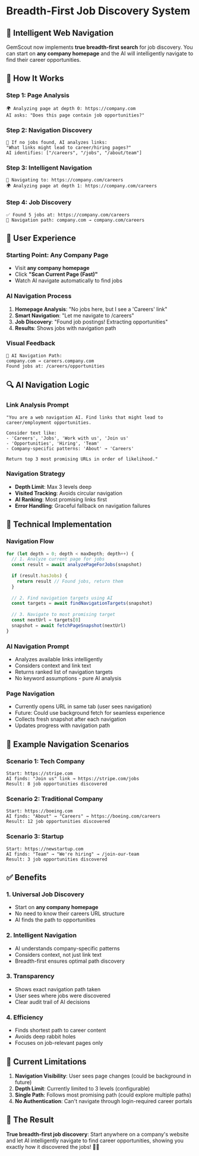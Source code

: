# Breadth-First Job Discovery System

## 🧭 **Intelligent Web Navigation**

GemScout now implements **true breadth-first search** for job discovery. You can start on **any company homepage** and the AI will intelligently navigate to find their career opportunities.

## 🎯 **How It Works**

### **Step 1: Page Analysis**
```
🌍 Analyzing page at depth 0: https://company.com
AI asks: "Does this page contain job opportunities?"
```

### **Step 2: Navigation Discovery**
```
🧦 If no jobs found, AI analyzes links:
"What links might lead to career/hiring pages?"
AI identifies: ["/careers", "/jobs", "/about/team"]
```

### **Step 3: Intelligent Navigation**
```
🛫 Navigating to: https://company.com/careers
🌍 Analyzing page at depth 1: https://company.com/careers
```

### **Step 4: Job Discovery**
```
✅ Found 5 jobs at: https://company.com/careers
🧦 Navigation path: company.com → company.com/careers
```

## 🚀 **User Experience**

### **Starting Point: Any Company Page**
- Visit **any company homepage**
- Click **"Scan Current Page (Fast)"**
- Watch AI navigate automatically to find jobs

### **AI Navigation Process**
1. **Homepage Analysis**: "No jobs here, but I see a 'Careers' link"
2. **Smart Navigation**: "Let me navigate to /careers"
3. **Job Discovery**: "Found job postings! Extracting opportunities"
4. **Results**: Shows jobs with navigation path

### **Visual Feedback**
```
🧦 AI Navigation Path:
company.com → careers.company.com
Found jobs at: /careers/opportunities
```

## 🔍 **AI Navigation Logic**

### **Link Analysis Prompt**
```
"You are a web navigation AI. Find links that might lead to career/employment opportunities.

Consider text like:
- 'Careers', 'Jobs', 'Work with us', 'Join us'
- 'Opportunities', 'Hiring', 'Team'
- Company-specific patterns: 'About' → 'Careers'

Return top 3 most promising URLs in order of likelihood."
```

### **Navigation Strategy**
- **Depth Limit**: Max 3 levels deep
- **Visited Tracking**: Avoids circular navigation
- **AI Ranking**: Most promising links first
- **Error Handling**: Graceful fallback on navigation failures

## 🎨 **Technical Implementation**

### **Navigation Flow**
```javascript
for (let depth = 0; depth < maxDepth; depth++) {
  // 1. Analyze current page for jobs
  const result = await analyzePageForJobs(snapshot)
  
  if (result.hasJobs) {
    return result // Found jobs, return them
  }
  
  // 2. Find navigation targets using AI
  const targets = await findNavigationTargets(snapshot)
  
  // 3. Navigate to most promising target
  const nextUrl = targets[0]
  snapshot = await fetchPageSnapshot(nextUrl)
}
```

### **AI Navigation Prompt**
- Analyzes available links intelligently
- Considers context and link text
- Returns ranked list of navigation targets
- No keyword assumptions - pure AI analysis

### **Page Navigation**
- Currently opens URL in same tab (user sees navigation)
- Future: Could use background fetch for seamless experience
- Collects fresh snapshot after each navigation
- Updates progress with navigation path

## 🧪 **Example Navigation Scenarios**

### **Scenario 1: Tech Company**
```
Start: https://stripe.com
AI finds: "Join us" link → https://stripe.com/jobs
Result: 8 job opportunities discovered
```

### **Scenario 2: Traditional Company**
```
Start: https://boeing.com
AI finds: "About" → "Careers" → https://boeing.com/careers
Result: 12 job opportunities discovered
```

### **Scenario 3: Startup**
```
Start: https://newstartup.com
AI finds: "Team" → "We're hiring" → /join-our-team
Result: 3 job opportunities discovered
```

## ✅ **Benefits**

### **1. Universal Job Discovery**
- Start on **any company homepage**
- No need to know their careers URL structure
- AI finds the path to opportunities

### **2. Intelligent Navigation**
- AI understands company-specific patterns
- Considers context, not just link text
- Breadth-first ensures optimal path discovery

### **3. Transparency**
- Shows exact navigation path taken
- User sees where jobs were discovered
- Clear audit trail of AI decisions

### **4. Efficiency**
- Finds shortest path to career content
- Avoids deep rabbit holes
- Focuses on job-relevant pages only

## 🚧 **Current Limitations**

1. **Navigation Visibility**: User sees page changes (could be background in future)
2. **Depth Limit**: Currently limited to 3 levels (configurable)
3. **Single Path**: Follows most promising path (could explore multiple paths)
4. **No Authentication**: Can't navigate through login-required career portals

## 🎉 **The Result**

**True breadth-first job discovery**: Start anywhere on a company's website and let AI intelligently navigate to find career opportunities, showing you exactly how it discovered the jobs! 🧭✨
